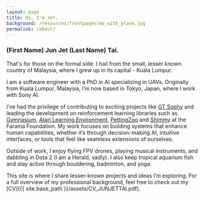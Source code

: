 ```yaml
---
layout: page
title: Hi, I'm Jet.
background: /resources/frontpages/me_with_plane.jpg
permalink: /about/
---
```


### (First Name) Jun Jet (Last Name) Tai.

That's for those on the formal side.
I hail from the small, lesser known country of Malaysia, where I grew up in its capital - Kuala Lumpur.

I am a software engineer with a PhD in AI specializing in UAVs.
Originally from Kuala Lumpur, Malaysia, I’m now based in Tokyo, Japan, where I work with Sony AI.

I’ve had the privilege of contributing to exciting projects like [GT Sophy](https://www.gran-turismo.com/us/gran-turismo-sophy/)
and leading the development on reinforcement learning libraries such as
[Gymnasium](https://gymnasium.farama.org/), [Atari Learning Environment](https://ale.farama.org/), [PettingZoo](https://pettingzoo.farama.org/) and [Shimmy](https://shimmy.farama.org/) at the Farama Foundation.
My work focuses on building systems that enhance human capabilities, whether it’s through decision-making AI, intuitive interfaces, or tools that feel like seamless extensions of ourselves.

Outside of work, I enjoy flying FPV drones, playing musical instruments, and dabbling in Dota 2 (I am a Herald, sadly).
I also keep tropical aquarium fish and stay active through bouldering, badminton, and yoga.

This site is where I share lesser-known projects and ideas I’m exploring.
For a full overview of my professional background, feel free to check out my [CV]({{ site.base_path }}/assets/CV_JUNJETTAI.pdf).
